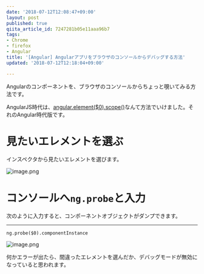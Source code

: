 ```yaml
---
date: '2018-07-12T12:08:47+09:00'
layout: post
published: true
qiita_article_id: 7247281b05e11aaa96b7
tags:
- Chrome
- firefox
- Angular
title: '[Angular] Angularアプリをブラウザのコンソールからデバッグする方法'
updated: '2018-07-12T12:18:04+09:00'

---
```

Angularのコンポーネントを、ブラウザのコンソールからちょっと覗いてみる方法です。  
  
AngularJS時代は、[angular.element($0).scope()](2015-01-29-AngularJSJavaScriptAngularJS.md)なんて方法でいけました。それのAngular時代版です。  
  
# 見たいエレメントを選ぶ  
  
インスペクタから見たいエレメントを選びます。  
  
![image.png](/assets/images/6133c83a-f28b-001d-6175-a3b410bf57a0.png)  
  
  
# コンソールへ`ng.probe`と入力  
  
次のように入力すると、コンポーネントオブジェクトがダンプできます。  
  
****  
```js:
ng.probe($0).componentInstance
```  
![image.png](/assets/images/7f7d739d-1104-10c9-9a13-4d7d6b4154bc.png)  
  
  
何かエラーが出たら、間違ったエレメントを選んだか、デバッグモードが無効になっていると思われます。  
